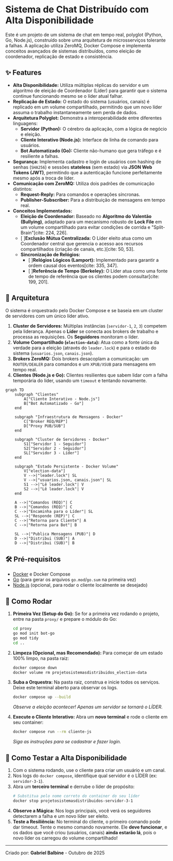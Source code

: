 # Sistema de Chat Distribuído com Alta Disponibilidade

Este é um projeto de um sistema de chat em tempo real, polyglot (Python, Go, Node.js), construído sobre uma arquitetura de microsserviços tolerante a falhas. A aplicação utiliza ZeroMQ, Docker Compose e implementa conceitos avançados de sistemas distribuídos, como eleição de coordenador, replicação de estado e consistência.

## ✨ Features

* **Alta Disponibilidade:** Utiliza múltiplas réplicas do servidor e um algoritmo de eleição de Coordenador (Líder) para garantir que o sistema continue funcionando mesmo se o líder atual falhar.
* **Replicação de Estado:** O estado do sistema (usuários, canais) é replicado em um volume compartilhado, permitindo que um novo líder assuma o trabalho instantaneamente sem perda de dados.
* **Arquitetura Polyglot:** Demonstra a interoperabilidade entre diferentes linguagens:
    * **Servidor (Python):** O cérebro da aplicação, com a lógica de negócio e eleição.
    * **Cliente Interativo (Node.js):** Interface de linha de comando para usuários.
    * **Bot Automatizado (Go):** Cliente não-humano que gera tráfego e é resiliente a falhas.
* **Segurança:** Implementa cadastro e login de usuários com hashing de senhas (`SHA256`) e sessões **stateless** (sem estado) via **JSON Web Tokens (JWT)**, permitindo que a autenticação funcione perfeitamente mesmo após a troca de líder.
* **Comunicação com ZeroMQ:** Utiliza dois padrões de comunicação distintos:
    * **Request-Reply:** Para comandos e operações síncronas.
    * **Publisher-Subscriber:** Para a distribuição de mensagens em tempo real.
* **Conceitos Implementados:**
    * **Eleição de Coordenador:** Baseado no **Algoritmo do Valentão (Bullying)**, adaptado para um mecanismo robusto de **Lock File** em um volume compartilhado para evitar condições de corrida e "Split-Brain"[cite: 224, 226].
    * [ ]**Exclusão Mútua Centralizada:** O Líder eleito atua como um Coordenador central que gerencia o acesso aos recursos compartilhados (criação de canais, etc.)[cite: 50, 53].
    * **Sincronização de Relógios:**
        * [ ]**Relógios Lógicos (Lamport):** Implementado para garantir a ordem causal dos eventos[cite: 335, 347].
        * [ ]**Referência de Tempo (Berkeley):** O Líder atua como uma fonte de tempo de referência que os clientes podem consultar[cite: 199, 201].

## 📐 Arquitetura

O sistema é orquestrado pelo Docker Compose e se baseia em um cluster de servidores com um único líder ativo.

1.  **Cluster de Servidores:** Múltiplas instâncias (`servidor-1`, `2`, `3`) competem pela liderança. Apenas o **Líder** se conecta aos brokers de trabalho e processa as requisições. Os **Seguidores** monitoram o líder.
2.  **Volume Compartilhado (`election-data`):** Atua como a fonte única da verdade para a eleição (através do `leader.lock`) e para o estado do sistema (`usuarios.json`, `canais.json`).
3.  **Brokers ZeroMQ:** Dois brokers desacoplam a comunicação: um `ROUTER/DEALER` para comandos e um `XPUB/XSUB` para mensagens em tempo real.
4.  **Clientes (Node.js e Go):** Clientes resilientes que sabem lidar com a falha temporária do líder, usando um `timeout` e tentando novamente.

```mermaid
graph TD
    subgraph "Clientes"
        A["Cliente Interativo - Node.js"]
        B["Bot Automatizado - Go"]
    end

    subgraph "Infraestrutura de Mensagens - Docker"
        C["Broker REQ/REP"]
        D["Proxy PUB/SUB"]
    end
    
    subgraph "Cluster de Servidores - Docker"
        S1["Servidor 1 - Seguidor"]
        S2["Servidor 2 - Seguidor"]
        SL["Servidor 3 - Líder"]
    end
    
    subgraph "Estado Persistente - Docker Volume"
        V["election-data"]
        V -->|"leader.lock"| SL
        V -->|"usuarios.json, canais.json"| SL
        S1 -->|"Lê leader.lock"| V
        S2 -->|"Lê leader.lock"| V
    end

    A -->|"Comandos (REQ)"| C
    B -->|"Comandos (REQ)"| C
    C -->|"Encaminha para o Líder"| SL
    SL -->|"Responde (REP)"| C
    C -->|"Retorna para Cliente"| A
    C -->|"Retorna para Bot"| B
    
    SL -->|"Publica Mensagens (PUB)"| D
    D -->|"Distribui (SUB)"| A
    D -->|"Distribui (SUB)"| B

```

## 🛠️ Pré-requisitos

* [Docker](https://www.docker.com/get-started) e Docker Compose
* [Go](https://go.dev/doc/install) (para gerar os arquivos `go.mod`/`go.sum` na primeira vez)
* [Node.js](https://nodejs.org/) (opcional, para rodar o cliente localmente se desejado)

## 🚀 Como Rodar

1.  **Primeira Vez (Setup do Go):** Se for a primeira vez rodando o projeto, entre na pasta `proxy/` e prepare o módulo do Go:
    ```bash
    cd proxy
    go mod init bot-go
    go mod tidy
    cd ..
    ```

2.  **Limpeza (Opcional, mas Recomendado):** Para começar de um estado 100% limpo, na pasta raiz:
    ```bash
    docker compose down
    docker volume rm projetosistemasdistribuidos_election-data
    ```

3.  **Suba a Orquestra:** Na pasta raiz, construa e inicie todos os serviços. Deixe este terminal aberto para observar os logs.
    ```bash
    docker compose up --build
    ```
    *Observe a eleição acontecer! Apenas um servidor se tornará o LÍDER.*

4.  **Execute o Cliente Interativo:** Abra um **novo terminal** e rode o cliente em seu container:
    ```bash
    docker compose run --rm cliente-js
    ```
    *Siga as instruções para se cadastrar e fazer login.*

## 🔬 Como Testar a Alta Disponibilidade

1.  Com o sistema rodando, use o cliente para criar um usuário e um canal.
2.  Nos logs do `docker compose`, identifique qual servidor é o LÍDER (ex: `servidor-3-1`).
3.  Abra um **terceiro terminal** e derrube o líder de propósito:
    ```bash
    # Substitua pelo nome correto do container do seu líder
    docker stop projetosistemasdistribuidos-servidor-3-1 
    ```
4.  **Observe a Mágica:** Nos logs principais, você verá os seguidores detectarem a falha e um novo líder ser eleito.
5.  **Teste a Resiliência:** No terminal do cliente, o primeiro comando pode dar timeout. Tente o mesmo comando novamente. Ele **deve funcionar**, e os dados que você criou (usuários, canais) **ainda estarão lá**, pois o novo líder os carregou do volume compartilhado!

---
Criado por: **Gabriel Balbine** - Outubro de 2025
